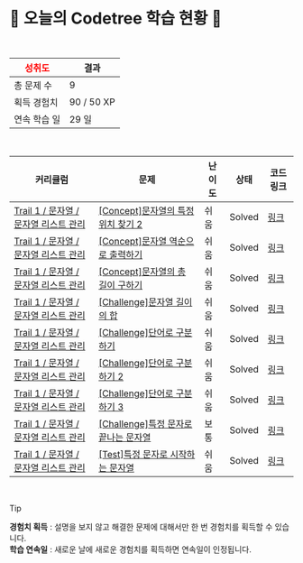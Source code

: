 # 🌲 오늘의 Codetree 학습 현황 🌲

<br />

| <span style="color:red;display:block;text-align:center;"> **성취도**</span> | 결과 |
|---|---|
| 총 문제 수 | 9 |
| 획득 경험치 | 90 / 50 XP |
| 연속 학습 일 | 29 일 |

<br />

|커리큘럼|문제|난이도|상태|코드 링크|
|---|---|---|---|---|
|[Trail 1 / 문자열 / 문자열 리스트 관리](https://https://en.codetree.ai/trail-info/novice-low/)|[[Concept]문자열의 특정 위치 찾기 2](https://https://en.codetree.ai/trails/complete/curated-cards/intro-find-specific-location-in-spring-2/)|쉬움|Solved|[링크](https://github.com/murang-kr/CodeTree/blob/main/250112/%EB%AC%B8%EC%9E%90%EC%97%B4%EC%9D%98%20%ED%8A%B9%EC%A0%95%20%EC%9C%84%EC%B9%98%20%EC%B0%BE%EA%B8%B0%202/find-specific-location-in-spring-2.py)|
|[Trail 1 / 문자열 / 문자열 리스트 관리](https://https://en.codetree.ai/trail-info/novice-low/)|[[Concept]문자열 역순으로 출력하기](https://https://en.codetree.ai/trails/complete/curated-cards/intro-print-string-in-reverse/)|쉬움|Solved|[링크](https://github.com/murang-kr/CodeTree/blob/main/250112/%EB%AC%B8%EC%9E%90%EC%97%B4%20%EC%97%AD%EC%88%9C%EC%9C%BC%EB%A1%9C%20%EC%B6%9C%EB%A0%A5%ED%95%98%EA%B8%B0/print-string-in-reverse.py)|
|[Trail 1 / 문자열 / 문자열 리스트 관리](https://https://en.codetree.ai/trail-info/novice-low/)|[[Concept]문자열의 총 길이 구하기](https://https://en.codetree.ai/trails/complete/curated-cards/intro-find-the-length-of-the-string/)|쉬움|Solved|[링크](https://github.com/murang-kr/CodeTree/blob/main/250112/%EB%AC%B8%EC%9E%90%EC%97%B4%EC%9D%98%20%EC%B4%9D%20%EA%B8%B8%EC%9D%B4%20%EA%B5%AC%ED%95%98%EA%B8%B0/find-the-length-of-the-string.py)|
|[Trail 1 / 문자열 / 문자열 리스트 관리](https://https://en.codetree.ai/trail-info/novice-low/)|[[Challenge]문자열 길이의 합](https://https://en.codetree.ai/trails/complete/curated-cards/challenge-sum-length-of-string/)|쉬움|Solved|[링크](https://github.com/murang-kr/CodeTree/blob/main/250112/%EB%AC%B8%EC%9E%90%EC%97%B4%20%EA%B8%B8%EC%9D%B4%EC%9D%98%20%ED%95%A9/sum-length-of-string.py)|
|[Trail 1 / 문자열 / 문자열 리스트 관리](https://https://en.codetree.ai/trail-info/novice-low/)|[[Challenge]단어로 구분하기](https://https://en.codetree.ai/trails/complete/curated-cards/challenge-separate-words-with-words/)|쉬움|Solved|[링크](https://github.com/murang-kr/CodeTree/blob/main/250112/%EB%8B%A8%EC%96%B4%EB%A1%9C%20%EA%B5%AC%EB%B6%84%ED%95%98%EA%B8%B0/separate-words-with-words.py)|
|[Trail 1 / 문자열 / 문자열 리스트 관리](https://https://en.codetree.ai/trail-info/novice-low/)|[[Challenge]단어로 구분하기 2](https://https://en.codetree.ai/trails/complete/curated-cards/challenge-separate-words-with-words-2/)|쉬움|Solved|[링크](https://github.com/murang-kr/CodeTree/blob/main/250112/%EB%8B%A8%EC%96%B4%EB%A1%9C%20%EA%B5%AC%EB%B6%84%ED%95%98%EA%B8%B0%202/separate-words-with-words-2.py)|
|[Trail 1 / 문자열 / 문자열 리스트 관리](https://https://en.codetree.ai/trail-info/novice-low/)|[[Challenge]단어로 구분하기 3](https://https://en.codetree.ai/trails/complete/curated-cards/challenge-separate-words-with-words-3/)|쉬움|Solved|[링크](https://github.com/murang-kr/CodeTree/blob/main/250112/%EB%8B%A8%EC%96%B4%EB%A1%9C%20%EA%B5%AC%EB%B6%84%ED%95%98%EA%B8%B0%203/separate-words-with-words-3.py)|
|[Trail 1 / 문자열 / 문자열 리스트 관리](https://https://en.codetree.ai/trail-info/novice-low/)|[[Challenge]특정 문자로 끝나는 문자열](https://https://en.codetree.ai/trails/complete/curated-cards/challenge-string-ending-with-specific-character/)|보통|Solved|[링크](https://github.com/murang-kr/CodeTree/blob/main/250112/%ED%8A%B9%EC%A0%95%20%EB%AC%B8%EC%9E%90%EB%A1%9C%20%EB%81%9D%EB%82%98%EB%8A%94%20%EB%AC%B8%EC%9E%90%EC%97%B4/string-ending-with-specific-character.py)|
|[Trail 1 / 문자열 / 문자열 리스트 관리](https://https://en.codetree.ai/trail-info/novice-low/)|[[Test]특정 문자로 시작하는 문자열](https://https://en.codetree.ai/trails/complete/curated-cards/test-strings-that-start-with-a-specific-character/)|쉬움|Solved|[링크](https://github.com/murang-kr/CodeTree/blob/main/250112/%ED%8A%B9%EC%A0%95%20%EB%AC%B8%EC%9E%90%EB%A1%9C%20%EC%8B%9C%EC%9E%91%ED%95%98%EB%8A%94%20%EB%AC%B8%EC%9E%90%EC%97%B4/strings-that-start-with-a-specific-character.py)|


<br />

> [!TIP]
> **경험치 획득** : 설명을 보지 않고 해결한 문제에 대해서만 한 번 경험치를 획득할 수 있습니다.  
> **학습 연속일** : 새로운 날에 새로운 경험치를 획득하면 연속일이 인정됩니다.

